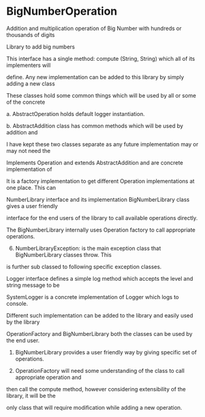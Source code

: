 # BigNumberOperation
Addition and multiplication operation of Big Number with hundreds or thousands of digits 

Library to add big numbers

This interface has a single method: compute (String, String) which all of its implementers will 

define. Any new implementation can be added to this library by simply adding a new class 

These classes hold some common things which will be used by all or some of the concrete 

a. AbstractOperation holds default logger instantiation. 

b. AbstractAddition class has common methods which will be used by addition and 

I have kept these two classes separate as any future implementation may or may not need the 

Implements Operation and extends AbstractAddition and are concrete implementation of 

It is a factory implementation to get different Operation implementations at one place. This can 

NumberLibrary interface and its implementation BigNumberLibrary class gives a user friendly 

interface for the end users of the library to call available operations directly. 

The BigNumberLibrary internally uses Operation factory to call appropriate operations. 

6. NumberLibraryException: is the main exception class that BigNumberLibrary classes throw. This 

is further sub classed to following specific exception classes. 

Logger interface defines a simple log method which accepts the level and string message to be 

SystemLogger is a concrete implementation of Logger which logs to console. 

Different such implementation can be added to the library and easily used by the library

OperationFactory and BigNumberLibrary both the classes can be used by the end user.

1. BigNumberLibrary provides a user friendly way by giving specific set of operations.

2.  OperationFactory will need some understanding of the class to call appropriate operation and 

then call the compute method, however considering extensibility of the library, it will be the 

only class that will require modification while adding a new operation.
